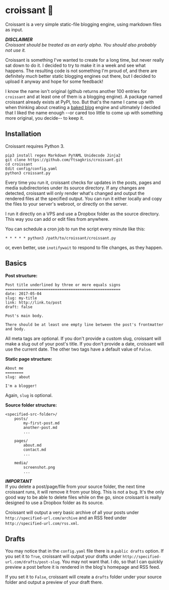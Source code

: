 croissant 🥐
============
Croissant is a very simple static-file blogging engine, using markdown files as input.

***DISCLAIMER***  
*Croissant should be treated as an early alpha. You should also probably not use it.*

Croissant is something I've wanted to create for a long time, but never really sat down to do it. I decided to try to make it in a week and see what happens. The resulting code is not something I'm proud of, and there are definitely *much* better static blogging engines out there, but I decided to upload it anyway and hope for some feedback!

I know the name isn't original (github returns another 100 entries for `croissant` and at least one of them is a blogging engine). A package named croissant already exists at PyPI, too. But that's the name I came up with when thinking about creating a [baked blog](http://inessential.com/2011/03/16/a_plea_for_baked_weblogs) engine and ultimately I decided that I liked the name enough --or cared too little to come up with something more original, you decide-- to keep it.

Installation
------------
Croissant requires Python 3.

	pip3 install regex Markdown PyYAML Unidecode Jinja2
	git clone https://github.com/ftsagkris/croissant.git
	cd croissant
	Edit config/config.yaml
	python3 croissant.py

Every time you run it, croissant checks for updates in the posts, pages and media subdirectories under its source directory. If any changes are detected, croissant will only render what's changed and output the rendered files at the specified output. You can run it either locally and copy the files to your server's webroot, or directly on the server.

I run it directly on a VPS and use a Dropbox folder as the source directory. This way you can add or edit files from anywhere.

You can schedule a cron job to run the script every minute like this:

	* * * * * python3 /path/to/croissant/croissant.py

or, even better, use `inotifywait` to respond to file changes, as they happen.

Basics
------
**Post structure:**

	Post title underlined by three or more equals signs
	===================================================
	date: 2017-05-04
	slug: my-title
	link: http://link.to/post
	draft: false
	
	Post's main body.
	
	There should be at least one empty line between the post's frontmatter and body.

All meta tags are optional. If you don't provide a custom slug, croissant will make a slug out of your post's title. If you don't provide a date, croissant will use the current date. The other two tags have a default value of `False`.

**Static page structure:**

	About me
	========
	slug: about
	
	I'm a blogger!

Again, `slug` is optional.

**Source folder structure:**

	<specified-src-folder>/
		posts/
			my-first-post.md
			another-post.md
			...
		
		pages/
			about.md
			contact.md
			...
		
		media/
			screenshot.png
			...

***IMPORTANT***  
If you delete a post/page/file from your source folder, the next time croissant runs, it will remove it from your blog. This is not a bug. It's the only good way to be able to delete files while on the go, since croissant is really designed to use a Dropbox folder as its source.

Croissant will output a very basic archive of all your posts under `http://specified-url.com/archive` and an RSS feed under `http://specified-url.com/rss.xml`.

Drafts
------
You may notice that in the `config.yaml` file there is a `public drafts` option. If you set it to `True`, croissant will output your drafts under `http://specified-url.com/drafts/post-slug`. You may not want that. I do, so that I can quickly preview a post before it is rendered in the blog's homepage and RSS feed.

If you set it to `False`, croissant will create a `drafts` folder under your source folder and output a preview of your draft there.